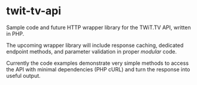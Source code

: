 # twit-tv-api
Sample code and future HTTP wrapper library for the TWiT.TV API, written in PHP.

The upcoming wrapper library will include response caching, dedicated endpoint methods, and parameter validation in proper *modular* code.

Currently the code examples demonstrate very simple methods to access the API with minimal dependencies (PHP cURL) and turn the response into useful output.

